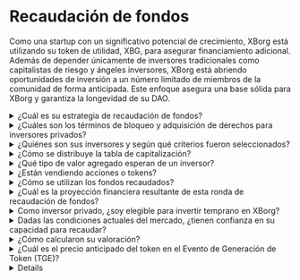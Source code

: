 # Recaudación de fondos

Como una startup con un significativo potencial de crecimiento, XBorg está utilizando su token de utilidad, XBG, para asegurar financiamiento adicional. Además de depender únicamente de inversores tradicionales como capitalistas de riesgo y ángeles inversores, XBorg está abriendo oportunidades de inversión a un número limitado de miembros de la comunidad de forma anticipada. Este enfoque asegura una base sólida para XBorg y garantiza la longevidad de su DAO.

<details>

<summary>¿Cuál es su estrategia de recaudación de fondos?</summary>

Nuestro objetivo al recaudar capital es facilitar el crecimiento y cubrir los gastos mensuales del equipo. Somos conscientes de no recaudar en exceso y en su lugar priorizamos el valor sobre la cantidad de capital. Actualmente, XBorg tiene una posición financiera robusta, con recursos para 20 meses, y por lo tanto, no hay una necesidad urgente de recaudar fondos adicionales.

#### Ronda estratégica

* Fecha: Verano de 2022
* Monto recaudado: $1 millón
* Valoración: $25 millones

#### Ronda semilla

* Fecha: Abril-Septiembre de 2023
* Monto: $5 millones
* Valoración: $45-55 millones

Mientras nos preparamos para lanzar nuestro token, nuestro plan actual no incluye recaudar rondas de financiamiento adicionales. Sin embargo, permanecemos abiertos a ajustar nuestra estrategia basándonos en la tracción que observemos con el protocolo y cualquier necesidad potencial de contrataciones adicionales. Finalmente, decidiremos basándonos en lo que sea mejor para el crecimiento y éxito a largo plazo de XBorg.

</details>

<details>

<summary>¿Cuáles son los términos de bloqueo y adquisición de derechos para inversores privados?</summary>

Los inversores privados tendrán el 10% de sus tokens desbloqueados en el Evento de Generación de Token (TGE), seguido por un período de bloqueo de 3 meses. Después del período de bloqueo, los tokens restantes se adquirirán durante un curso de 18 meses.

Es importante recordar que nuestro enfoque puede estar sujeto a cambios basados en los requisitos específicos de los intercambios con los que nos relacionamos. No es raro que los intercambios de primer nivel tengan voz en la tokenómica y el calendario de adquisición/bloqueo de un token dado, y podríamos necesitar ajustar nuestra estrategia para cumplir con sus estándares.

</details>

<details>

<summary>¿Quiénes son sus inversores y según qué criterios fueron seleccionados?</summary>

Hemos sido meticulosos en seleccionar a nuestros inversores para la ronda inicial de financiamiento, priorizando a aquellos que aportan más que capital financiero, sino que también agregan valor a XBorg de otras maneras significativas. Nuestros inversores provienen de una variedad de antecedentes, incluyendo:

* Aave y Lens Protocol: Profesionales de estas compañías aportan una profunda experiencia en tecnología blockchain y criptomonedas.
* Yield Guild Games: Experiencia en economías virtuales y juegos blockchain.
* ESL/Face it, Faze, G2: Estos representan algunos de los nombres más grandes en la industria de los esports, ofreciendo perspectivas y redes en el juego competitivo.
* Ethereum France, Consensys: Estos contribuyentes tienen un amplio conocimiento de Ethereum y desarrollo blockchain.
* Esports francés: Aporta un fuerte entendimiento del panorama de los esports en Francia.
* Savvy Games: Expertos en desarrollo de juegos y estrategia.

</details>

<details>

<summary>¿Cómo se distribuye la tabla de capitalización?</summary>

Para la ronda estratégica, implementamos un límite de $50,000 por boleto de inversión para asegurar una distribución justa en la tabla de capitalización.

</details>

<details>

<summary>¿Qué tipo de valor agregado esperan de un inversor?</summary>

Un inversor puede agregar un valor significativo a XBorg al aportar orientación estratégica, mentoría y apoyo financiero más allá de la inversión inicial. Los inversores pueden ofrecer perspectivas sobre el panorama competitivo, tendencias de la industria y oportunidades de crecimiento potencial que pueden no ser inmediatamente evidentes para el equipo de XBorg. También pueden proporcionar acceso a sus redes y recursos, incluyendo presentaciones a posibles socios, asesores y clientes. Esto puede ayudar a XBorg a construir su base de usuarios, establecer asociaciones y expandir su alcance en el mercado.

Más allá del apoyo financiero, los inversores también pueden aportar credibilidad y validación a XBorg, lo cual puede ser crítico en una industria competitiva y en rápida evolución. Esto puede ayudar a XBorg a destacarse entre sus pares, atraer inversiones adicionales y construir una sólida reputación de marca.

En general, los inversores pueden ofrecer una riqueza de conocimientos, experiencia y recursos para ayudar a XBorg a tener éxito a largo plazo. Pueden proporcionar valor más allá del capital y ayudar a XBorg a navegar los desafíos de una industria dinámica y en constante evolución.

</details>

<details>

<summary>¿Están vendiendo acciones o tokens?</summary>

Hasta la fecha, XBorg solo ha vendido tokens sin ofrecer acciones a la venta. Actualmente, los únicos accionistas de la compañía son SwissBorg y el fundador de XBorg. Este enfoque se eligió deliberadamente para asegurar un enfoque simplificado en la acumulación de valor para la compañía sin diluir la atención o los recursos distribuyendo acciones.

</details>

<details>

<summary>¿Cómo se utilizan los fondos recaudados?</summary>

Estamos recaudando una ronda semilla de $5 millones. Los fondos recaudados se asignarán de la siguiente manera y se gastarán durante tres años.

* Desarrollos técnicos: El 60% ($3'000'000) de los fondos se asignarán a desarrollos técnicos y costos de infraestructura. Esto representa el costo de 10 ingenieros de tiempo completo durante tres años con un salario promedio de mercado de $7'000 por mes.
* Marketing: El 20% ($1'000'000) del fondo se asignará a gastos de marketing, campañas de influencers, relaciones públicas, oportunidades de patrocinio y eventos.
* Liquidez y listados en intercambios: El 10% ($500'000) del fondo se asignará a pagos de listado en intercambios y provisión de liquidez.
* Costos operativos: El 10% ($500'000) de los fondos se asignará al alquiler de oficinas, honorarios legales y suscripciones de software.
* La tesorería actual cubre los costos de RRHH no técnicos.

</details>

<details>

<summary>¿Cuál es la proyección financiera resultante de esta ronda de recaudación de fondos?</summary>

Se espera que los fondos recaudados de esta ronda proporcionen a XBorg una proyección financiera de aproximadamente tres años. Esto significa que anticipamos que los recursos obtenidos sostendrán nuestras operaciones y estrategias de crecimiento durante este período.

</details>

<details>

<summary>Como inversor privado, ¿soy elegible para invertir temprano en XBorg?</summary>

XBorg extiende oportunidades de inversión temprana principalmente a inversores estratégicos con amplia experiencia en juegos, esports y/o la industria del entretenimiento. Aparte de la recaudación comunitaria, si no cumples con estas calificaciones, la inversión temprana podría no ser posible. Sin embargo, una vez que alcancemos la etapa de ronda pública, estará abierta a todos los inversores interesados, independientemente de su antecedentes o experiencia.

</details>

<details>

<summary>Dadas las condiciones actuales del mercado, ¿tienen confianza en su capacidad para recaudar?</summary>

Hasta la fecha, XBorg ha generado un interés significativo de capitalistas de riesgo y ángeles inversores, resultando en aproximadamente $1.5 millones en financiamiento potencial para la ronda semilla. Nuestro equipo reconoce que nuestra capacidad para atraer inversores depende de demostrar progreso en la ejecución de nuestro plan de ruta y ganar tracción en el mercado. Aunque seguimos comprometidos con la obtención de fondos, nuestro enfoque prioriza atraer inversores de alta calidad sobre acumular una gran inversión.

</details>

<details>

<summary>¿Cómo calcularon su valoración?</summary>

Nuestra valoración se basa en comparables. La lista de proyectos comparables se puede encontrar [aquí](https://docs.google.com/spreadsheets/d/11sEz9B5ruauiKs3jPzSYJAc9VVpLu7QKnZHOLvxK_ws/edit?usp=sharing).

En esta etapa del desarrollo de nuestra compañía, utilizar métodos de valoración tradicionales basados en múltiplos de ganancias, flujos de efectivo descontados, valor en libros o valor de liquidación no proporcionaría una imagen completa o precisa de la valoración de XBorg. Como una startup naciente que opera en el campo altamente dinámico y en rápida evolución de GameFi y SocialFi, nuestro valor está determinado en gran medida por factores más intangibles como nuestra tecnología, experiencia del equipo y potencial de mercado. Por lo tanto, nuestro equipo está tomando un enfoque más holístico de la valoración que incorpora varias métricas y considera las características únicas de nuestra industria y compañía.

Como parte de nuestro proceso de diligencia debida, nuestro equipo analizó proyectos comparables dentro de los espacios GameFi y SocialFi, teniendo en cuenta el valor de comercio actual de tokens similares y los resultados de las últimas rondas de inversión. Aunque estos factores jugaron un papel en la determinación de nuestra estrategia general, también reconocemos que otras variables, como la tracción actual en el mercado, pueden influir en el apetito de los inversores. Finalmente, determinamos que una valoración de $45 millones representaba el mejor compromiso entre atraer inversores de alta calidad y generar suficiente interés de inversión en general.

</details>

<details>

<summary>¿Cuál es el precio anticipado del token en el Evento de Generación de Token (TGE)?</summary>

La recaudación de fondos pública se facilitará a través de un Balancer Liquidity Bootstrapping Pool, con el precio inicial de los tokens establecido en $0.5. La piscina comenzará con una relación de peso de 96:4 y se equilibrará gradualmente a una relación de 50:50 durante un período de 72 horas. Sin embargo, es importante tener en cuenta que esta estructura inicial de precios y ponderación puede estar sujeta a cambios, de acuerdo con las condiciones y requisitos específicos de cualquier intercambio futuro con el que XBorg colabore.

</details>

<details>



<details>
<summary>¿Qué protocolo se utiliza para el Liquidity Bootstrapping Pool durante la Oferta Inicial de Tokens (ITO)?</summary>

El Liquidity Bootstrapping Pool para nuestra Oferta Inicial de Tokens emplea el protocolo Balancer.

</details>

<details>

<summary>¿Qué mecanismo utiliza XBorg para determinar el precio inicial y la valoración, dado que el Liquidity Bootstrapping Pool (LBP) influye significativamente en el sentimiento y movimiento futuro del precio?</summary>

El Liquidity Bootstrapping Pool (LBP) actúa como el mecanismo clave que facilita un proceso de descubrimiento de precios suave para el token. Permite una evaluación justa y eficiente impulsada por el mercado, proporcionando un equilibrio natural y dinámico entre la oferta y la demanda. Puedes aprender más sobre los LBPs [aquí](https://docs.balancer.fi/concepts/pools/liquidity-bootstrapping.html#mental-model).

</details>

<details>

<summary>¿Qué puedo esperar en términos de retorno de inversión?</summary>

Aunque se espera que los tokens XBG se ofrezcan a un precio más alto después de la ronda semilla, es crucial entender que las inversiones conllevan riesgos inherentes y no podemos proporcionar una garantía de retorno positivo de la inversión. Como cualquier inversión, el rendimiento de los tokens XBG está sujeto a las condiciones del mercado y otros factores que pueden influir en su valor.

</details>

&#x20;